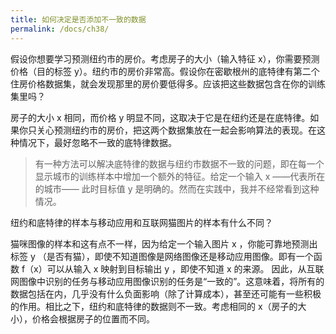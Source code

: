 ```yaml
---
title: 如何决定是否添加不一致的数据
permalink: /docs/ch38/
---
```


假设你想要学习预测纽约市的房价。考虑房子的大小（输入特征 x），你需要预测价格（目的标签 y）。纽约市的房价非常高。假设你在密歇根州的底特律有第二个住房价格数据集，就会发现那里的房价要低得多。应该把这些数据包含在你的训练集里吗？ 

房子的大小 x 相同，而价格 y 明显不同，这取决于它是在纽约还是在底特律。如果你只关心预测纽约市的房价，把这两个数据集放在一起会影响算法的表现。在这种情况下，最好忽略不一致的底特律数据。

> 有一种方法可以解决底特律的数据与纽约市数据不一致的问题，即在每一个显示城市的训练样本中增加一个额外的特征。给定一个输入 x ——代表所在的城市—— 此时目标值 y 是明确的。然而在实践中，我并不经常看到这种情况。 

纽约和底特律的样本与移动应用和互联网猫图片的样本有什么不同？ 

猫咪图像的样本和这有点不一样，因为给定一个输入图片 x ，你能可靠地预测出标签 y （是否有猫），即使不知道图像是网络图像还是移动应用图像。即有一个函数 f（x）可以从输入 x 映射到目标输出 y ，即使不知道 x 的来源。 因此，从互联网图像中识别的任务与移动应用图像识别的任务是“一致的”。这意味着，将所有的数据包括在内，几乎没有什么负面影响（除了计算成本），甚至还可能有一些积极的作用。相比之下，纽约和底特律的数据则不一致。考虑相同的 x（房子的大小），价格会根据房子的位置而不同。 
